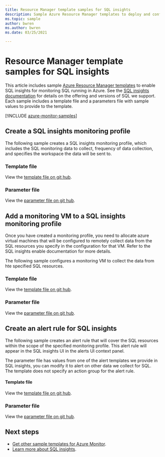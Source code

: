 ```yaml
---
title: Resource Manager template samples for SQL insights
description: Sample Azure Resource Manager templates to deploy and configure SQL insights.
ms.topic: sample
author: bwren
ms.author: bwren
ms.date: 03/25/2021

---
```


# Resource Manager template samples for SQL insights
This article includes sample [Azure Resource Manager templates](../../azure-resource-manager/templates/template-syntax.md) to enable SQL insights for monitoring SQL running in Azure.  See the [SQL insights documentation](sql-insights-overview.md) for details on the offering and versions of SQL we support. Each sample includes a template file and a parameters file with sample values to provide to the template.

[!INCLUDE [azure-monitor-samples](../../../includes/azure-monitor-resource-manager-samples.md)]


## Create a SQL insights monitoring profile
The following sample creates a SQL insights monitoring profile, which includes the SQL monitoring data to collect, frequency of data collection, and specifies the workspace the data will be sent to.


### Template file

View the [template file on git hub](https://github.com/microsoft/Application-Insights-Workbooks/blob/master/Workbooks/Workloads/SQL/Create%20new%20profile/CreateNewProfile.armtemplate).

### Parameter file

View the [parameter file on git hub](https://github.com/microsoft/Application-Insights-Workbooks/blob/master/Workbooks/Workloads/SQL/Create%20new%20profile/CreateNewProfile.parameters.json).


## Add a monitoring VM to a SQL insights monitoring profile
Once you have created a monitoring profile, you need to allocate azure virtual machines that will be configured to remotely collect data from the SQL resources you specify in the configuration for that VM.  Refer to the SQL insights enable documentation for more details.

The following sample configures a monitoring VM to collect the data from hte specified SQL resources.


### Template file

View the [template file on git hub](https://github.com/microsoft/Application-Insights-Workbooks/blob/master/Workbooks/Workloads/SQL/Add%20monitoring%20virtual%20machine/AddMonitoringVirtualMachine.armtemplate).

### Parameter file

View the [parameter file on git hub](https://github.com/microsoft/Application-Insights-Workbooks/blob/master/Workbooks/Workloads/SQL/Add%20monitoring%20virtual%20machine/AddMonitoringVirtualMachine.parameters.json).


## Create an alert rule for SQL insights
The following sample creates an alert rule that will cover the SQL resources within the scope of the specified monitoring profile.  This alert rule will appear in the SQL insights UI in the alerts UI context panel.  

The parameter file has values from one of the alert templates we provide in SQL insights, you can modify it to alert on other data we collect for SQL.  The template does not specify an action group for the alert rule.


#### Template file

View the [template file on git hub](https://github.com/microsoft/Application-Insights-Workbooks/blob/master/Workbooks/Workloads/Alerts/log-metric-noag.armtemplate).

### Parameter file

View the [parameter file on git hub](https://github.com/microsoft/Application-Insights-Workbooks/blob/master/Workbooks/Workloads/Alerts/sql-cpu-utilization-percent.parameters.json).





## Next steps

* [Get other sample templates for Azure Monitor](../resource-manager-samples.md).
* [Learn more about SQL insights](sql-insights-overview.md).
